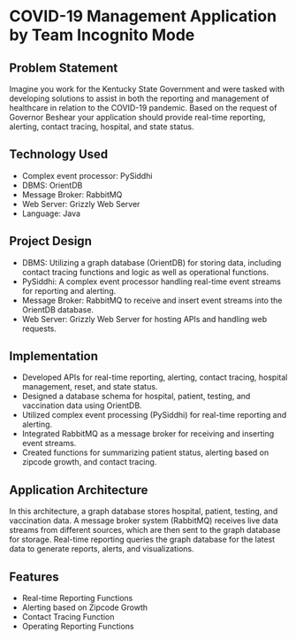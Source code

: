 # COVID-19 Management Application by Team Incognito Mode

## Problem Statement
Imagine you work for the Kentucky State Government and were tasked with developing solutions to assist in both the reporting and management of healthcare in relation to the COVID-19 pandemic. Based on the request of Governor Beshear your application should provide real-time reporting, alerting, contact tracing, hospital, and state status.

## Technology Used
- Complex event processor: PySiddhi
- DBMS: OrientDB
- Message Broker: RabbitMQ
- Web Server: Grizzly Web Server
- Language: Java

## Project Design
- DBMS: Utilizing a graph database (OrientDB) for storing data, including contact tracing functions and logic as well as operational functions.
- PySiddhi: A complex event processor handling real-time event streams for reporting and alerting.
- Message Broker: RabbitMQ to receive and insert event streams into the OrientDB database.
- Web Server: Grizzly Web Server for hosting APIs and handling web requests.

## Implementation
- Developed APIs for real-time reporting, alerting, contact tracing, hospital management, reset, and state status.
- Designed a database schema for hospital, patient, testing, and vaccination data using OrientDB.
- Utilized complex event processing (PySiddhi) for real-time reporting and alerting.
- Integrated RabbitMQ as a message broker for receiving and inserting event streams.
- Created functions for summarizing patient status, alerting based on zipcode growth, and contact tracing.

## Application Architecture
In this architecture, a graph database stores hospital, patient, testing, and vaccination data. A message broker system (RabbitMQ) receives live data streams from different sources, which are then sent to the graph database for storage. Real-time reporting queries the graph database for the latest data to generate reports, alerts, and visualizations.

## Features
- Real-time Reporting Functions
- Alerting based on Zipcode Growth
- Contact Tracing Function
- Operating Reporting Functions



